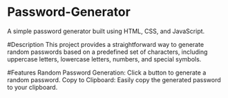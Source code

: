 # Password-Generator
A simple password generator built using HTML, CSS, and JavaScript.

#Description
This project provides a straightforward way to generate random passwords based on a predefined set of characters, including uppercase letters, lowercase letters, numbers, and special symbols.

#Features
Random Password Generation: Click a button to generate a random password.
Copy to Clipboard: Easily copy the generated password to your clipboard.
